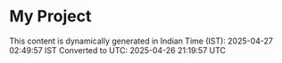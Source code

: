 # My Project

This content is dynamically generated in Indian Time (IST): 2025-04-27 02:49:57 IST
Converted to UTC: 2025-04-26 21:19:57 UTC
